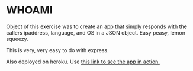 # WHOAMI

Object of this exercise was to create an app that simply responds with 
the callers ipaddress, language, and OS in a JSON object. Easy peasy, lemon squeezy.

This is very, very easy to do with express.

Also deployed on heroku. Use [this link to see the app in action.](https://fcc-whoami-kelsey.herokuapp.com/api/whoami)
